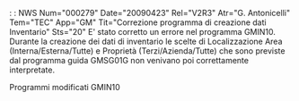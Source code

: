  :  : NWS Num="000279" Date="20090423" Rel="V2R3" Atr="G. Antonicelli" Tem="TEC" App="GM" Tit="Correzione programma di creazione dati Inventario" Sts="20"
E' stato corretto un errore nel programma GMIN10.
Durante la creazione dei dati di inventario le scelte di Localizzazione Area (Interna/Esterna/Tutte)
e Proprietà (Terzi/Azienda/Tutte) che sono previste dal programma guida GMSG01G non venivano poi correttamente interpretate.

Programmi modificati
GMIN10
